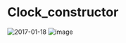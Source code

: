 # Clock_constructor
![2017-01-18](https://cloud.githubusercontent.com/assets/19969622/22063516/e0ea5d16-dd87-11e6-91fe-24537f75a21f.png)
![image](https://cloud.githubusercontent.com/assets/19969622/22063571/2b1cca18-dd88-11e6-8dd9-d263457009ef.png)
